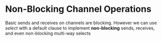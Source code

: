 # Non-Blocking Channel Operations

Basic sends and receives on channels are blocking. However we can use *select*
with a default clause to implement **non-blocking** sends, receives, and even
non-blocking multi-way selects
